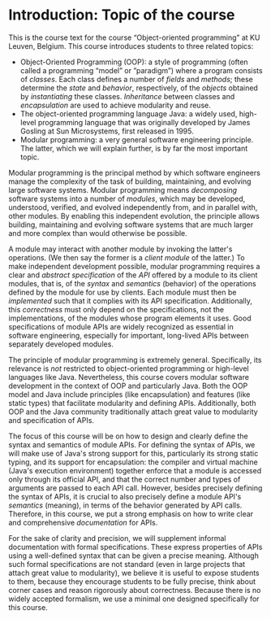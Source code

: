 # Introduction: Topic of the course

This is the course text for the course “Object-oriented programming” at KU Leuven, Belgium.
This course introduces students to three related topics:
* Object-Oriented Programming (OOP): a style of programming (often called a programming “model” or ”paradigm”) where a program consists of _classes_. Each class defines a number of _fields_ and _methods_; these determine the _state_ and _behavior_, respectively, of the _objects_ obtained by _instantiating_ these classes. _Inheritance_ between classes and _encapsulation_ are used to achieve modularity and reuse.
* The object-oriented programming language Java: a widely used, high-level programming language that was originally developed by James Gosling at Sun Microsystems, first released in 1995.
* Modular programming: a very general software engineering principle.
The latter, which we will explain further, is by far the most important topic.

Modular programming is the principal method by which software engineers manage the complexity of the task of building, maintaining, and evolving large software systems.
Modular programming means _decomposing_ software systems into a number of _modules_, which may be developed, understood, verified, and evolved independently from, and in parallel with, other modules.
By enabling this independent evolution, the principle allows building, maintaining and evolving software systems that are much larger and more complex than would otherwise be possible.

A module may interact with another module by invoking the latter's operations. (We then say the former is a _client module_ of the latter.) To make independent development possible, modular programming requires a clear and _abstract_ _specification_ of the _API_ offered by a module to its client modules, that is, of the _syntax_ and _semantics_ (behavior) of the operations defined by the module for use by clients.
Each module must then be _implemented_ such that it complies with its API specification.
Additionally, this _correctness_ must only depend on the specifications, not the implementations, of the modules whose program elements it uses.
Good specifications of module APIs are widely recognized as essential in software engineering, especially for important, long-lived APIs between separately developed modules.

The principle of modular programming is extremely general.
Specifically, its relevance is _not_ restricted to object-oriented programming or high-level languages like Java.
Nevertheless, this course covers modular software development in the context of OOP and particularly Java.
Both the OOP model and Java include principles (like encapsulation) and features (like static types) that facilitate modularity and defining APIs.
Additionally, both OOP and the Java community traditionally attach great value to modularity and specification of APIs.

The focus of this course will be on how to design and clearly define the syntax and semantics of module APIs.
For defining the syntax of APIs, we will make use of Java's strong support for this, particularly its strong static typing, and its support for encapsulation: the compiler and virtual machine (Java's execution environment) together enforce that a module is accessed only through its official API, and that the correct number and types of arguments are passed to each API call.
However, besides precisely defining the syntax of APIs, it is crucial to also precisely define a module API's _semantics_ (meaning), in terms of the behavior generated by API calls.
Therefore, in this course, we put a strong emphasis on how to write clear and comprehensive _documentation_ for APIs.

For the sake of clarity and precision, we will supplement informal documentation with formal specifications.
These express properties of APIs using a well-defined syntax that can be given a precise meaning.
Although such formal specifications are not standard (even in large projects that attach great value to modularity), we believe it is useful to expose students to them, because
they encourage students to be fully precise, think about corner cases and reason rigorously about correctness.
Because there is no widely accepted formalism, we use a minimal one designed specifically for this course.
